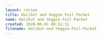 ```yaml
---
layout: recipe
title: Halibut and Veggie Foil Packet
name: Halibut and Veggie Foil Packet
created: 2020-06-01 08:51:11
filename: Halibut-and-Veggie-Foil-Packet
---
```

